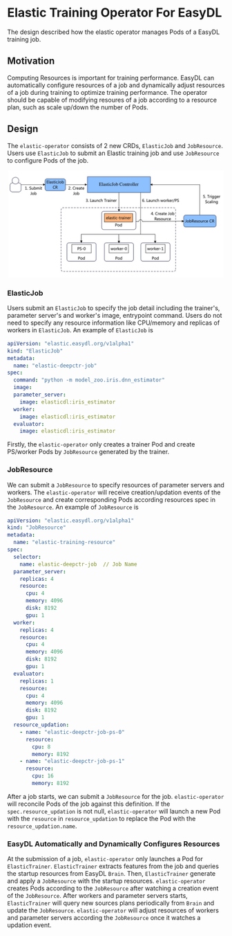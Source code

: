 # Elastic Training Operator For EasyDL

The design described how the elastic operator manages Pods of a EasyDL
training job.

## Motivation

Computing Resources is important for training performance. EasyDL can
automatically configure resources of a job and dynamically adjust
resources of a job during training to optimize training performance.
The operator should be capable of modifying resoures of a job according
to a resource plan, such as scale up/down the number of Pods.

## Design

The `elastic-operator` consists of 2 new CRDs, `ElasticJob` and `JobResource`.
Users use `ElasticJob` to submit an Elastic training job and use `JobResource`
to configure Pods of the job.

<div align="center">
<img src="../figures/elastic-operator.jpg" alt="Editor" width="500">
</div>

### ElasticJob

Users submit an `ElasticJob` to specify the job detail including the trainer's,
parameter server's and worker's image, entrypoint command. Users do not need to
specify any resource information like CPU/memory and replicas of workers
in `ElasticJob`.  An example of `ElasticJob` is

```yaml
apiVersion: "elastic.easydl.org/v1alpha1"
kind: "ElasticJob"
metadata:
  name: "elastic-deepctr-job"
spec:
  command: "python -m model_zoo.iris.dnn_estimator"
  image:
  parameter_server:
    image: elasticdl:iris_estimator
  worker:
    image: elasticdl:iris_estimator
  evaluator:
    image: elasticdl:iris_estimator
```

Firstly, the `elastic-operator` only creates a trainer Pod
and create PS/worker Pods by `JobResource` generated by the trainer.

### JobResource

We can submit a `JobResource` to specify resources of parameter servers and
workers. The `elastic-operator` will receive creation/updation events of
the `JobResource` and create corresponding Pods according resources spec in
the `JobResource`. An example of `JobResource` is

```yaml
apiVersion: "elastic.easydl.org/v1alpha1"
kind: "JobResource"
metadata:
  name: "elastic-training-resource"
spec:
  selector:
    name: elastic-deepctr-job  // Job Name
  parameter_server:
    replicas: 4
    resource:
      cpu: 4
      memory: 4096
      disk: 8192
      gpu: 1
  worker:
    replicas: 4
    resource:
      cpu: 4
      memory: 4096
      disk: 8192
      gpu: 1
  evaluator:
    replicas: 1
    resource:
      cpu: 4
      memory: 4096
      disk: 8192
      gpu: 1
  resource_updation:
    - name: "elastic-deepctr-job-ps-0"
      resource:
        cpu: 8
        memory: 8192
    - name: "elastic-deepctr-job-ps-1"
      resource:
        cpu: 16
        memory: 8192
```

After a job starts, we can submit a `JobResource` for the job.
`elastic-operator` will reconcile Pods of the job against this definition.
If the `spec.resource_updation` is not null, `elastic-operator` will
launch a new Pod with the `resource` in `resource_updation` to replace
the Pod with the `resource_updation.name`.

### EasyDL Automatically and Dynamically Configures Resources

At the submission of a job, `elastic-operator` only launches a Pod for
`ElasticTrainer`. `ElasticTrainer` extracts features from the job and queries
the startup resources from EasyDL `Brain`. Then, `ElasticTrainer` generate and
apply a `JobResource` with the startup resources. `elastic-operator` creates
Pods according to the `JobResource` after watching a creation event of
the `JobResource`. After workers and parameter servers starts, `ElasticTrainer`
will query new sources plans periodically from `Brain` and update the
`JobResource`. `elastic-operator` will adjust resources of workers and
parameter servers according the `JobResource` once it watches a
updation event.

